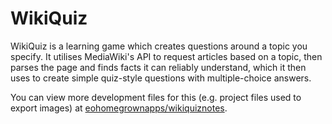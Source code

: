 WikiQuiz
========

WikiQuiz is a learning game which creates questions around a topic you specify.
It utilises MediaWiki's API to request articles based on a topic, then
parses the page and finds facts it can reliably understand, which it then uses
to create simple quiz-style questions with multiple-choice answers.

You can view more development files for this (e.g. project files used to export
images) at [eohomegrownapps/wikiquiznotes](https://github.com/eohomegrownapps/wikiquiznotes).

